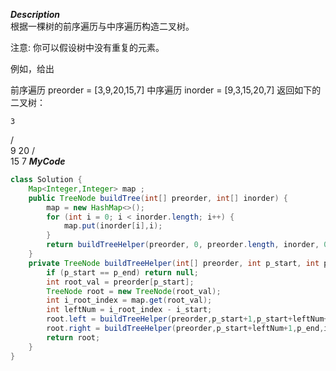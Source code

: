 ***Description***<br>
根据一棵树的前序遍历与中序遍历构造二叉树。

注意:
你可以假设树中没有重复的元素。

例如，给出

前序遍历 preorder = [3,9,20,15,7]
中序遍历 inorder = [9,3,15,20,7]
返回如下的二叉树：

    3
   / \
  9  20
    /  \
   15   7
***MyCode***<br>
```java
class Solution {
    Map<Integer,Integer> map ;
    public TreeNode buildTree(int[] preorder, int[] inorder) {
        map = new HashMap<>();
        for (int i = 0; i < inorder.length; i++) {
            map.put(inorder[i],i);
        }
        return buildTreeHelper(preorder, 0, preorder.length, inorder, 0, inorder.length);
    }
    private TreeNode buildTreeHelper(int[] preorder, int p_start, int p_end, int[] inorder, int i_start, int i_end) {
        if (p_start == p_end) return null;
        int root_val = preorder[p_start];
        TreeNode root = new TreeNode(root_val);
        int i_root_index = map.get(root_val);
        int leftNum = i_root_index - i_start;
        root.left = buildTreeHelper(preorder,p_start+1,p_start+leftNum+1,inorder,i_start,i_root_index);
        root.right = buildTreeHelper(preorder,p_start+leftNum+1,p_end,inorder,i_root_index+1,i_end);
        return root;
    }
}